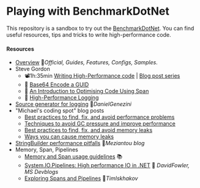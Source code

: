 # Playing with BenchmarkDotNet
This repository is a sandbox to try out the [BenchmarkDotNet](https://github.com/dotnet/BenchmarkDotNet). You can find useful resources, tips and tricks to write high-performance code.

#### Resources
- [Overview](https://benchmarkdotnet.org/articles/overview.html) 📓*Official, Guides, Features, Configs, Samples*.
- Steve Gordon
  - 📽️1h:35min [Writing High-Performance code](https://www.youtube.com/watch?v=NVWQRbqcXJ4) | [Blog post series](https://www.stevejgordon.co.uk/writing-high-performance-csharp-and-dotnet-code)
  - 📓 [Base64 Encode a GUID](https://www.stevejgordon.co.uk/using-high-performance-dotnetcore-csharp-techniques-to-base64-encode-a-guid)
  - 📓 [An Introduction to Optimising Code Using Span](https://www.stevejgordon.co.uk/an-introduction-to-optimising-code-using-span-t)
  - 📓 [High-Performance Logging](https://www.stevejgordon.co.uk/high-performance-logging-in-net-core)
- [Source generator for logging](https://dev.to/dgenezini/dont-box-your-logs-21a1) 📓*DanielGenezini*
- "Michael's coding spot" blog posts
  - [Best practices to find, fix, and avoid performance problems](https://michaelscodingspot.com/performance-problems-in-csharp-dotnet/)
  - [Techniques to avoid GC pressure and improve performance](https://michaelscodingspot.com/avoid-gc-pressure/)
  - [Best practices to find, fix, and avoid memory leaks](https://michaelscodingspot.com/find-fix-and-avoid-memory-leaks-in-c-net-8-best-practices/)
  - [Ways you can cause memory leaks](https://michaelscodingspot.com/ways-to-cause-memory-leaks-in-dotnet/)
- [StringBuilder performance pitfalls](https://www.meziantou.net/stringbuilder-performance-pitfalls.htm) 📓*Meziantou blog*
- Memory, Span, Pipelines
  - [Memory and Span usage guidelines](https://docs.microsoft.com/en-us/dotnet/standard/memory-and-spans/memory-t-usage-guidelines) 📚
  - [System.IO.Pipelines: High performance IO in .NET](https://devblogs.microsoft.com/dotnet/system-io-pipelines-high-performance-io-in-net) 📓 *DavidFowler, MS Devblogs*
  - [Exploring Spans and Pipelines](https://github.com/timiskhakov/ExploringSpansAndPipelines) 👤*TimIskhakov*
